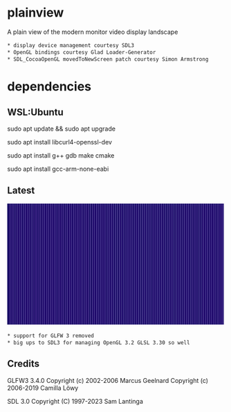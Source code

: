 # plainview

A plain view of the modern monitor video display landscape

	* display device management courtesy SDL3 
	* OpenGL bindings courtesy Glad Loader-Generator 
	* SDL_CocoaOpenGL movedToNewScreen patch courtesy Simon Armstrong

# dependencies

## WSL:Ubuntu

sudo apt update && sudo apt upgrade

sudo apt install libcurl4-openssl-dev

sudo apt install g++ gdb make cmake

sudo apt install gcc-arm-none-eabi

## Latest

![plainview version 0.4](plainview3.png)

	* support for GLFW 3 removed
	* big ups to SDL3 for managing OpenGL 3.2 GLSL 3.30 so well

## Credits

GLFW3 3.4.0
Copyright (c) 2002-2006 Marcus Geelnard
Copyright (c) 2006-2019 Camilla Löwy 

SDL 3.0
Copyright (C) 1997-2023 Sam Lantinga
